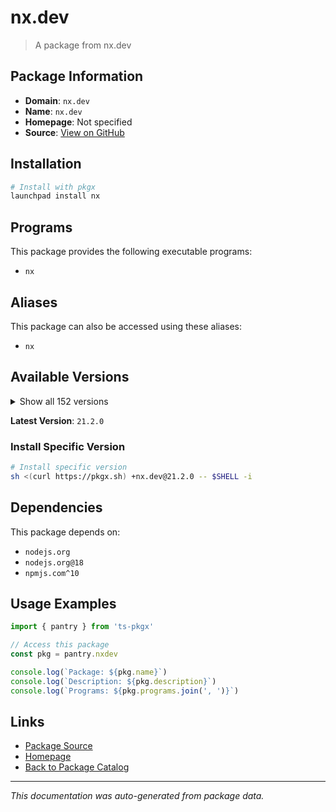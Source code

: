 # nx.dev

> A package from nx.dev

## Package Information

- **Domain**: `nx.dev`
- **Name**: `nx.dev`
- **Homepage**: Not specified
- **Source**: [View on GitHub](https://github.com/pkgxdev/pantry/tree/main/projects/nx.dev/package.yml)

## Installation

```bash
# Install with pkgx
launchpad install nx
```

## Programs

This package provides the following executable programs:

- `nx`

## Aliases

This package can also be accessed using these aliases:

- `nx`

## Available Versions

<details>
<summary>Show all 152 versions</summary>

- `21.2.0`, `21.1.3`, `21.1.2`, `21.1.1`, `21.1.0`
- `21.0.4`, `21.0.3`, `21.0.2`, `21.0.1`, `21.0.0`
- `20.8.2`, `20.8.1`, `20.8.0`, `20.7.2`, `20.7.1`
- `20.7.0`, `20.6.4`, `20.6.3`, `20.6.2`, `20.6.1`
- `20.6.0`, `20.5.1`, `20.5.0`, `20.4.6`, `20.4.5`
- `20.4.4`, `20.4.3`, `20.4.2`, `20.4.1`, `20.4.0`
- `20.3.4`, `20.3.3`, `20.3.2`, `20.3.1`, `20.3.0`
- `20.2.2`, `20.2.1`, `20.2.0`, `20.1.4`, `20.1.3`
- `20.1.2`, `20.1.1`, `20.1.0`, `20.0.13`, `20.0.12`
- `20.0.11`, `20.0.10`, `20.0.9`, `20.0.8`, `20.0.7`
- `20.0.6`, `20.0.5`, `20.0.4`, `20.0.3`, `20.0.2`
- `20.0.1`, `20.0.0`, `19.8.14`, `19.8.13`, `19.8.12`
- `19.8.11`, `19.8.10`, `19.8.9`, `19.8.8`, `19.8.7`
- `19.8.6`, `19.8.5`, `19.8.4`, `19.8.3`, `19.8.2`
- `19.8.1`, `19.8.0`, `19.7.5`, `19.7.4`, `19.7.3`
- `19.7.2`, `19.7.1`, `19.7.0`, `19.6.7`, `19.6.6`
- `19.6.5`, `19.6.4`, `19.6.3`, `19.6.2`, `19.6.1`
- `19.6.0`, `19.5.10`, `19.5.9`, `19.5.8`, `19.5.7`
- `19.5.6`, `19.5.5`, `19.5.4`, `19.5.3`, `19.5.2`
- `19.5.1`, `19.5.0`, `19.4.4`, `19.4.3`, `19.4.2`
- `19.4.1`, `19.4.0`, `19.3.2`, `19.3.1`, `19.3.0`
- `19.2.3`, `19.2.2`, `19.2.1`, `19.2.0`, `19.1.2`
- `19.1.1`, `19.1.0`, `19.0.8`, `19.0.7`, `19.0.6`
- `19.0.5`, `19.0.4`, `19.0.3`, `19.0.2`, `19.0.1`
- `19.0.0`, `18.3.5`, `18.3.4`, `18.3.3`, `18.3.2`
- `18.3.1`, `18.3.0`, `18.2.4`, `18.2.3`, `18.2.2`
- `18.2.1`, `18.2.0`, `18.1.3`, `18.1.2`, `18.1.1`
- `18.1.0`, `18.0.8`, `18.0.7`, `18.0.6`, `18.0.5`
- `18.0.4`, `18.0.3`, `18.0.2`, `18.0.1`, `18.0.0`
- `17.3.2`, `17.3.1`, `17.3.0`, `17.2.7`, `17.0.6`
- `17.0.5`, `17.0.4`

</details>

**Latest Version**: `21.2.0`

### Install Specific Version

```bash
# Install specific version
sh <(curl https://pkgx.sh) +nx.dev@21.2.0 -- $SHELL -i
```

## Dependencies

This package depends on:

- `nodejs.org`
- `nodejs.org@18`
- `npmjs.com^10`

## Usage Examples

```typescript
import { pantry } from 'ts-pkgx'

// Access this package
const pkg = pantry.nxdev

console.log(`Package: ${pkg.name}`)
console.log(`Description: ${pkg.description}`)
console.log(`Programs: ${pkg.programs.join(', ')}`)
```

## Links

- [Package Source](https://github.com/pkgxdev/pantry/tree/main/projects/nx.dev/package.yml)
- [Homepage](#)
- [Back to Package Catalog](../package-catalog.md)

---

*This documentation was auto-generated from package data.*
